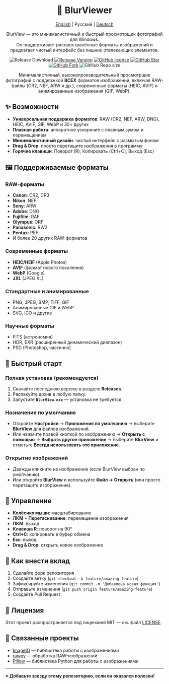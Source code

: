 <h1 align="center"> 📸 BlurViewer</h1>
<div align="center">

[English](./README.md) | Русский | [Deutsch](./README.de.md)

BlurView — это минималистичный и быстрый просмотрщик фотографий для Windows.  
Он поддерживает распространённые форматы изображений и предлагает чистый интерфейс без лишних отвлекающих элементов.  

![Release Download](https://img.shields.io/github/downloads/amtiYo/BlurViewer/total?style=flat-square)
[![Release Version](https://img.shields.io/github/v/release/amtiYo/BlurViewer?style=flat-square)](https://github.com/megatocha/steamDB-AppID-Copier/releases/latest)
[![GitHub license](https://img.shields.io/github/license/amtiYo/BlurViewer?style=flat-square)](LICENSE)
[![GitHub Star](https://img.shields.io/github/stars/amtiYo/BlurViewer?style=flat-square)](https://github.com/megatocha/steamDB-AppID-Copier/stargazers)
[![GitHub Fork](https://img.shields.io/github/forks/amtiYo/BlurViewer?style=flat-square)](https://github.com/megatocha/steamDB-AppID-Copier/network/members)
![GitHub Repo size](https://img.shields.io/github/repo-size/amtiYo/BlurViewer?style=flat-square&color=3cb371)

Минималистичный, высокопроизводительный просмотрщик фотографий с поддержкой **ВСЕХ** форматов изображений, включая RAW-файлы (CR2, NEF, ARW и др.), современные форматы (HEIC, AVIF) и анимированные изображения (GIF, WebP).
</div>

## ✨ Возможности

- **Универсальная поддержка форматов**: RAW (CR2, NEF, ARW, DNG), HEIC, AVIF, GIF, WebP и 30+ других
- **Плавная работа**: аппаратное ускорение с плавным зумом и перемещением
- **Минималистичный дизайн**: чистый интерфейс с размытым фоном
- **Drag & Drop**: просто перетащите изображения в программу
- **Горячие клавиши**: Поворот (R), Копировать (Ctrl+C), Выход (Esc)

## 🖼️ Поддерживаемые форматы

### RAW-форматы
- **Canon**: CR2, CR3
- **Nikon**: NEF  
- **Sony**: ARW
- **Adobe**: DNG
- **Fujifilm**: RAF
- **Olympus**: ORF
- **Panasonic**: RW2
- **Pentax**: PEF
- И более 20 других RAW-форматов

### Современные форматы
- **HEIC/HEIF** (Apple Photos)
- **AVIF** (формат нового поколения)
- **WebP** (Google)
- **JXL** (JPEG XL)

### Стандартные и анимированные
- PNG, JPEG, BMP, TIFF, GIF
- Анимированные GIF и WebP
- SVG, ICO и другие

### Научные форматы
- FITS (астрономия)
- HDR, EXR (расширенный динамический диапазон)
- PSD (Photoshop, частично)

## 🚀 Быстрый старт

### Полная установка (рекомендуется)
1. Скачайте последнюю версию в разделе **Releases**.  
2. Распакуйте архив в любую папку.  
3. Запустите **`BlurView.exe`** — установка не требуется.  

### Назначение по умолчанию
- Откройте **Настройки** → **Приложения по умолчанию** → выберите **BlurView** для файлов изображений.  
- Или нажмите правой кнопкой по изображению → **Открыть с помощью** → **Выбрать другое приложение** → выберите **BlurView** и отметьте **Всегда использовать это приложение**.  

### Открытие изображений
- Дважды кликните на изображение (если BlurView выбран по умолчанию).  
- Или откройте **BlurView** и используйте **Файл → Открыть** (или просто перетащите изображение).  

## 📖 Управление

- **Колёсико мыши**: масштабирование
- **ЛКМ + Перетаскивание**: перемещение изображения
- **ПКМ**: выход
- **Клавиша R**: поворот на 90°
- **Ctrl+C**: копировать в буфер обмена
- **Esc**: выход
- **Drag & Drop**: открыть новое изображение

## 🤝 Как внести вклад

1. Сделайте форк репозитория
2. Создайте ветку (`git checkout -b feature/amazing-feature`)
3. Зафиксируйте изменения (`git commit -m 'Добавлена новая функция'`)
4. Отправьте изменения (`git push origin feature/amazing-feature`)
5. Создайте Pull Request

## 📝 Лицензия

Этот проект распространяется под лицензией MIT — см. файл [LICENSE](LICENSE).

## 🔗 Связанные проекты

- [ImageIO](https://imageio.github.io/) — библиотека работы с изображениями
- [rawpy](https://github.com/letmaik/rawpy) — обработка RAW-изображений
- [Pillow](https://pillow.readthedocs.io/) — библиотека Python для работы с изображениями

---

**⭐ Добавьте звезду этому репозиторию, если он оказался полезен!**

